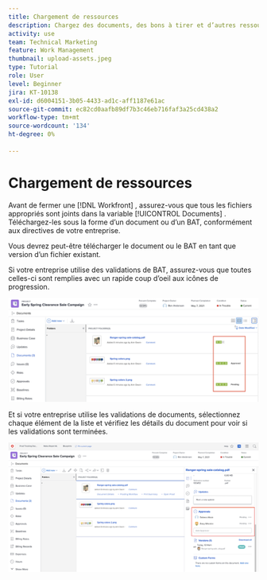 ```yaml
---
title: Chargement de ressources
description: Chargez des documents, des bons à tirer et d’autres ressources dans le projet avant de le fermer pour vous assurer que toutes les données pertinentes sont associées au projet.
activity: use
team: Technical Marketing
feature: Work Management
thumbnail: upload-assets.jpeg
type: Tutorial
role: User
level: Beginner
jira: KT-10138
exl-id: d6004151-3b05-4433-ad1c-aff1187e61ac
source-git-commit: ec82cd0aafb89df7b3c46eb716faf3a25cd438a2
workflow-type: tm+mt
source-wordcount: '134'
ht-degree: 0%

---
```


# Chargement de ressources

Avant de fermer une [!DNL Workfront] , assurez-vous que tous les fichiers appropriés sont joints dans la variable [!UICONTROL Documents] . Téléchargez-les sous la forme d’un document ou d’un BAT, conformément aux directives de votre entreprise.

Vous devrez peut-être télécharger le document ou le BAT en tant que version d’un fichier existant.

Si votre entreprise utilise des validations de BAT, assurez-vous que toutes celles-ci sont remplies avec un rapide coup d’oeil aux icônes de progression.

![Page Documents affichant les icônes de progression du BAT](assets/planner-fund-proof-progress-icons.png)

Et si votre entreprise utilise les validations de documents, sélectionnez chaque élément de la liste et vérifiez les détails du document pour voir si les validations sont terminées.

![Résumé latéral sur la page Documents affichant l’approbation du document](assets/planner-fund-document-approval.png)

<!---
learn more urls
Create proofs
Add new documents to Workfront
--->
